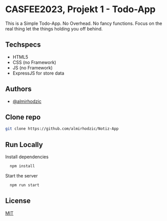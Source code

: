 # CASFEE2023, Projekt 1 - Todo-App

This is a Simple Todo-App. No Overhead. No fancy functions.
Focus on the real thing let the things holding you off behind.

## Techspecs

- HTML5
- CSS (no Framework)
- JS (no Framework)
- ExpressJS for store data

## Authors

- [@almirhodzic](https://www.github.com/almirhodzic)

## Clone repo

```bash
git clone https://github.com/almirhodzic/Notiz-App
```

## Run Locally

Install dependencies

```bash
  npm install
```

Start the server

```bash
  npm run start
```

## License

[MIT](https://choosealicense.com/licenses/mit/)
